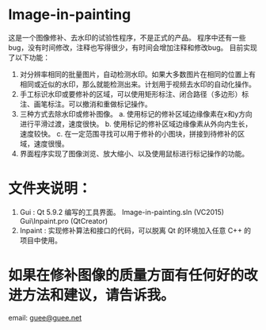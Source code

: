 # Image-in-painting
这是一个图像修补、去水印的试验性程序，不是正式的产品。
程序中还有一些 bug，没有时间修改，注释也写得很少，有时间会增加注释和修改bug。
目前实现了以下功能：
1. 对分辨率相同的批量图片，自动检测水印。如果大多数图片在相同的位置上有相同或近似的水印，那么就能检测出来。计划用于视频去水印的自动化操作。
2. 手工标识水印或要修补的区域，可以使用矩形标注、闭合路径（多边形）标注、画笔标注。可以撤消和重做标记操作。
3. 三种方式去除水印或修补图像。
    a. 使用标记的修补区域边缘像素在x和y方向进行平滑过渡，速度很快。
    b. 使用标记的修补区域边缘像素从外向内生长，速度较快。
    c. 在一定范围寻找可以用于修补的小图块，拼接到待修补的区域，速度很慢。
4. 界面程序实现了图像浏览、放大缩小、以及使用鼠标进行标记操作的功能。

# 文件夹说明：
1. Gui : Qt 5.9.2 编写的工具界面。
	Image-in-painting.sln (VC2015) 
	Gui\Inpaint.pro		(QtCreator)
2. Inpaint : 实现修补算法和接口的代码，可以脱离 Qt 的环境加入任意 C++ 的项目中使用。

# 如果在修补图像的质量方面有任何好的改进方法和建议，请告诉我。
email: guee@guee.net
